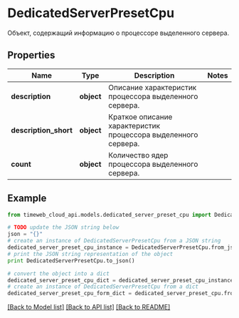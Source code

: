 # DedicatedServerPresetCpu

Объект, содержащий информацию о процессоре выделенного сервера.

## Properties
Name | Type | Description | Notes
------------ | ------------- | ------------- | -------------
**description** | **object** | Описание характеристик процессора выделенного сервера. | 
**description_short** | **object** | Краткое описание характеристик процессора выделенного сервера. | 
**count** | **object** | Количество ядер процессора выделенного сервера. | 

## Example

```python
from timeweb_cloud_api.models.dedicated_server_preset_cpu import DedicatedServerPresetCpu

# TODO update the JSON string below
json = "{}"
# create an instance of DedicatedServerPresetCpu from a JSON string
dedicated_server_preset_cpu_instance = DedicatedServerPresetCpu.from_json(json)
# print the JSON string representation of the object
print DedicatedServerPresetCpu.to_json()

# convert the object into a dict
dedicated_server_preset_cpu_dict = dedicated_server_preset_cpu_instance.to_dict()
# create an instance of DedicatedServerPresetCpu from a dict
dedicated_server_preset_cpu_form_dict = dedicated_server_preset_cpu.from_dict(dedicated_server_preset_cpu_dict)
```
[[Back to Model list]](../README.md#documentation-for-models) [[Back to API list]](../README.md#documentation-for-api-endpoints) [[Back to README]](../README.md)


